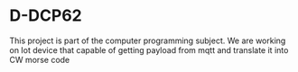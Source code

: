 # D-DCP62
This project is part of the computer programming subject. We are working on Iot device that capable of getting payload from mqtt and translate it into CW morse code
